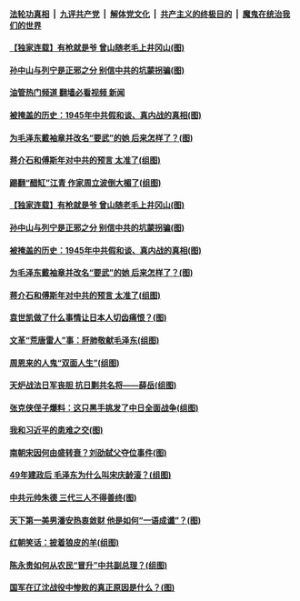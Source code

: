 ####  [法轮功真相](../../../../basic/blob/master/README.md?t=01060024) &nbsp;|&nbsp; [九评共产党](../../../../9ping.md/blob/master/README.md?t=01060024) &nbsp;|&nbsp; [解体党文化](../../../../jtdwh.md/blob/master/README.md?t=01060024)  &nbsp;|&nbsp; [共产主义的终极目的](../../../../gczydzjmd.md/blob/master/README.md?t=01060024) &nbsp;|&nbsp; [魔鬼在统治我们的世界](../../../../mgztzwmdsj.md/blob/master/README.md?t=01060024) 

#### [【独家连载】有枪就是爷 曾山随老毛上井冈山(图)](../pages/p6/1025762.md?t=01060024) 

#### [孙中山与列宁是正邪之分 别信中共的坑蒙拐骗(图)](../pages/p6/1025742.md?t=01060024) 

#### [油管热门频道 翻墙必看视频 新闻](http://129.146.143.75:81/youtube.html?01060024)

#### [被掩盖的历史：1945年中共假和谈、真内战的真相(图)](../pages/p6/1025543.md?t=01060024) 

#### [为毛泽东戴袖章并改名“要武”的她 后来怎样了？(图)](../pages/p6/1025592.md?t=01060024) 

#### [蒋介石和傅斯年对中共的预言 太准了(组图)](../pages/p6/1024766.md?t=01060024) 


#### [踢翻“醋缸”江青 作家周立波倒大楣了(组图)](../pages/p6/1021575.md?t=01060024) 

#### [【独家连载】有枪就是爷 曾山随老毛上井冈山(图)](../pages/p6/1025762.md?t=01060024) 

#### [孙中山与列宁是正邪之分 别信中共的坑蒙拐骗(图)](../pages/p6/1025742.md?t=01060024) 

#### [被掩盖的历史：1945年中共假和谈、真内战的真相(图)](../pages/p6/1025543.md?t=01060024) 

#### [为毛泽东戴袖章并改名“要武”的她 后来怎样了？(图)](../pages/p6/1025592.md?t=01060024) 

#### [蒋介石和傅斯年对中共的预言 太准了(组图)](../pages/p6/1024766.md?t=01060024) 


#### [袁世凯做了什么事情让日本人切齿痛恨？(图)](../pages/p6/1025541.md?t=01060024) 

#### [文革“荒唐雷人”事：肝肺敬献毛泽东(组图)](../pages/p6/1025465.md?t=01060024) 

#### [周恩来的人鬼“双面人生”(组图)](../pages/p6/1025463.md?t=01060024) 

#### [天炉战法日军丧胆 抗日剿共名将——薛岳(组图)](../pages/p6/1023981.md?t=01060024) 

#### [张克侠侄子爆料：这只黑手挑发了中日全面战争(组图)](../pages/p6/1025540.md?t=01060024) 

#### [我和习近平的患难之交(图)](../pages/p6/1025419.md?t=01060024) 

#### [南朝宋因何由盛转衰？刘劭弑父夺位事件(图)](../pages/p6/1025523.md?t=01060024) 

#### [49年建政后 毛泽东为什么叫宋庆龄滚？(组图)](../pages/p6/1025490.md?t=01060024) 

#### [中共元帅朱德 三代三人不得善终(图)](../pages/p6/1025422.md?t=01060024) 

#### [天下第一美男潘安热衷敛财 他是如何“一语成谶”？(图)](../pages/p6/1025460.md?t=01060024) 

#### [红朝笑话：披着狼皮的羊(组图)](../pages/p6/1025421.md?t=01060024) 

#### [陈永贵如何从农民“冒升”中共副总理？(组图)](../pages/p6/1025374.md?t=01060024) 

#### [国军在辽沈战役中惨败的真正原因是什么？(图)](../pages/p6/1025299.md?t=01060024) 

<img src='http://gfw-breaker.win/goodnews/indexes/p6.md' width='0px' height='0px'/>
